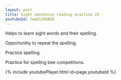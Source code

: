 ```yaml
---
layout: post
title: Sight sentences reading practice 22
youtubeId: 7wwG11RKB5E
---
```

 
 
Helps to learn sight words and their spelling.

Opportunitiy to repeat the spelling. 

Practice spelling. 
 
Practice for spelling bee competitions. 
 
{% include youtubePlayer.html id=page.youtubeId %}
 
 
